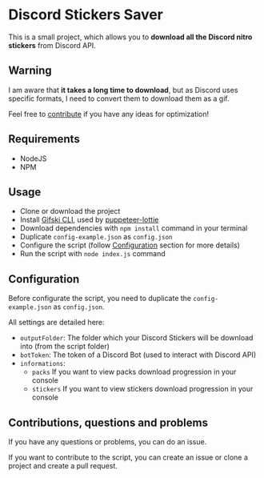 # Discord Stickers Saver
This is a small project, which allows you to **download all the Discord nitro stickers** from Discord API.

## Warning
I am aware that **it takes a long time to download**, but as Discord uses specific formats, I need to convert them to download them as a gif.

Feel free to [contribute](#contributions-questions-and-problems) if you have any ideas for optimization!

## Requirements
- NodeJS
- NPM

## Usage
- Clone or download the project
- Install [Gifski CLI](https://github.com/sindresorhus/Gifski), used by [puppeteer-lottie](https://github.com/transitive-bullshit/puppeteer-lottie)
- Download dependencies with `npm install` command in your terminal
- Duplicate `config-example.json` as `config.json`
- Configure the script (follow [Configuration](#configuration) section for more details)
- Run the script with `node index.js` command

## Configuration
Before configurate the script, you need to duplicate the `config-example.json` as `config.json`.

All settings are detailed here:
- `outputFolder`: The folder which your Discord Stickers will be download into (from the script folder)
- `botToken`: The token of a Discord Bot (used to interact with Discord API)
- `informations`:
    - `packs` If you want to view packs download progression in your console
    - `stickers` If you want to view stickers download progression in your console

## Contributions, questions and problems
If you have any questions or problems, you can do an issue.

If you want to contribute to the script, you can create an issue or clone a project and create a pull request.